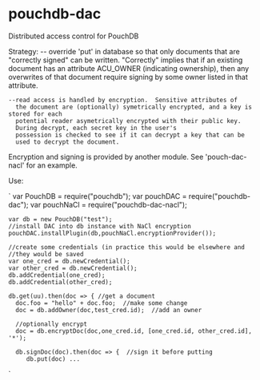 # pouchdb-dac
Distributed access control for PouchDB

Strategy:
    -- override 'put' in database so that only documents that are
    "correctly signed" can be written.  "Correctly" implies that if an
    existing document has an attribute ACU_OWNER (indicating
    ownership), then any overwrites of that document require signing
    by some owner listed in that attribute.

    --read access is handled by encryption.  Sensitive attributes of
      the document are (optionally) symetrically encrypted, and a key is stored for each
      potential reader asymetrically encrypted with their public key.
      During decrypt, each secret key in the user's
      possession is checked to see if it can decrypt a key that can be
      used to decrypt the document.

Encryption and signing is provided by another module.  See
'pouch-dac-nacl' for an example.

Use:

`
    var PouchDB = require("pouchdb");
    var pouchDAC = require("pouchdb-dac");
    var pouchNaCl = require("pouchdb-dac-nacl");

    var db = new PouchDB("test");
    //install DAC into db instance with NaCl encryption
    pouchDAC.installPlugin(db,pouchNaCl.encryptionProvider());

    //create some credentials (in practice this would be elsewhere and
    //they would be saved
    var one_cred = db.newCredential(); 
    var other_cred = db.newCredential(); 
    db.addCredential(one_cred);
    db.addCredential(other_cred);

    db.get(uu).then(doc => { //get a document
      doc.foo = "hello" + doc.foo;  //make some change
      doc = db.addOwner(doc,test_cred.id);  //add an owner

      //optionally encrypt
      doc = db.encryptDoc(doc,one_cred.id, [one_cred.id, other_cred.id], '*');
      
      db.signDoc(doc).then(doc => {  //sign it before putting
         db.put(doc) ...
`

